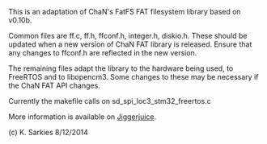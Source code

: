 This is an adaptation of ChaN's FatFS FAT filesystem library based on v0.10b.

Common files are ff.c, ff.h, ffconf.h, integer.h, diskio.h. These should be
updated when a new version of ChaN FAT library is released. Ensure that any
changes to ffconf.h are reflected in the new version.

The remaining files adapt the library to the hardware being used, to FreeRTOS
and to libopencm3. Some changes to these may be necessary if the ChaN FAT API
changes.

Currently the makefile calls on sd_spi_loc3_stm32_freertos.c

More information is available on [Jiggerjuice](http://www.jiggerjuice.info/electronics/projects/solarbms/solarbms-software.html).

(c) K. Sarkies 8/12/2014

